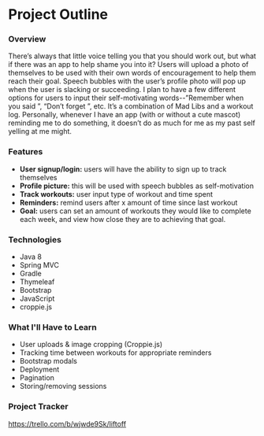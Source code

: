 # Project Outline
### Overview
There’s always that little voice telling you that you should work out, but what if there was an app to help shame you into it? Users will upload a photo of themselves to be used with their own words of encouragement to help them reach their goal. Speech bubbles with the user’s profile photo will pop up when the user is slacking or succeeding. I plan to have a few different options for users to input their self-motivating words--”Remember when you said <user input>”, “Don’t forget <user input>”, etc. It’s a combination of Mad Libs and a workout log. Personally, whenever I have an app (with or without a cute mascot) reminding me to do something, it doesn’t do as much for me as my past self yelling at me might.

### Features
* **User signup/login:** users will have the ability to sign up to track themselves
* **Profile picture:** this will be used with speech bubbles as self-motivation
* **Track workouts:** user input type of workout and time spent
* **Reminders:** remind users after x amount of time since last workout
* **Goal:** users can set an amount of workouts they would like to complete each week, 
and view how close they are to achieving that goal.

### Technologies
* Java 8
* Spring MVC
* Gradle
* Thymeleaf
* Bootstrap
* JavaScript
* croppie.js

### What I'll Have to Learn
* User uploads & image cropping (Croppie.js)
* Tracking time between workouts for appropriate reminders
* Bootstrap modals
* Deployment
* Pagination
* Storing/removing sessions

### Project Tracker
https://trello.com/b/wjwde9Sk/liftoff
